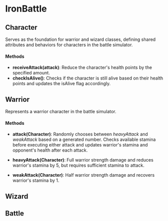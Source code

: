 # IronBattle

## Character

Serves as the foundation for warrior and wizard classes, defining shared attributes and behaviors for characters in the battle simulator.

#### Methods

- **receiveAttack(attack)**: Reduce the character's health points by the specified amount.
- **checkIsAlive()**: Checks if the character is still alive based on their health points and updates the isAlive flag accordingly.

## Warrior
Represents a warrior character in the battle simulator.

#### Methods
- **attack(Character)**: Randomly chooses between *heavyAttack* and *weakAttack* based on a generated number.
Checks available stamina before executing either attack and updates warrior's stamina and opponent's health after each attack.

- **heavyAttack(Character)**: Full warrior strength damage and reduces warrior's stamina by 5, but requires sufficient stamina to attack.

- **weakAttack(Character)**: Half warrior strength damage and recovers warrior's stamina by 1.

## Wizard


## Battle
